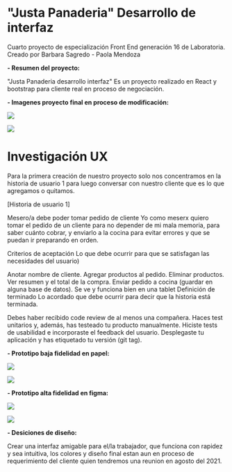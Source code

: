 # **"Justa Panaderia" Desarrollo de interfaz**
Cuarto proyecto de especialización Front End generación 16 de Laboratoria.
Creado por Barbara Sagredo - Paola Mendoza

**- Resumen del proyecto:**

"Justa Panaderia desarrollo interfaz" Es un proyecto realizado en React y bootstrap para cliente real en proceso de negociación.

**- Imagenes proyecto final en proceso de modificación:**

![](https://i.imgur.com/kvjnxpm.jpg)

![](https://i.imgur.com/y7JBTtH.jpg)




# **Investigación UX**

Para la primera creación de nuestro proyecto solo nos concentramos en la historia de usuario 1 para luego conversar con nuestro cliente que es lo que agregamos o quitamos.

[Historia de usuario 1] 

Mesero/a debe poder tomar pedido de cliente
Yo como meserx quiero tomar el pedido de un cliente para no depender de mi mala memoria, para saber cuánto cobrar, y enviarlo a la cocina para evitar errores y que se puedan ir preparando en orden.

Criterios de aceptación
Lo que debe ocurrir para que se satisfagan las necesidades del usuario)

Anotar nombre de cliente.
Agregar productos al pedido.
Eliminar productos.
Ver resumen y el total de la compra.
Enviar pedido a cocina (guardar en alguna base de datos).
Se ve y funciona bien en una tablet
Definición de terminado
Lo acordado que debe ocurrir para decir que la historia está terminada.

Debes haber recibido code review de al menos una compañera.
Haces test unitarios y, además, has testeado tu producto manualmente.
Hiciste tests de usabilidad e incorporaste el feedback del usuario.
Desplegaste tu aplicación y has etiquetado tu versión (git tag).

**- Prototipo baja fidelidad en papel:**


![](https://i.imgur.com/4UQLi31.jpg)

![](https://i.imgur.com/TgZnNVf.jpg)



**- Prototipo alta fidelidad en figma:**


![](https://i.imgur.com/xi2bDuf.png)

![](https://i.imgur.com/s2YpHFZ.png)



**- Desiciones de diseño:**

Crear una interfaz amigable para el/la trabajador, que funciona con rapidez y sea intuitiva, los colores y diseño final estan aun en proceso de requerimiento del cliente quien tendremos una reunion en agosto del 2021.
